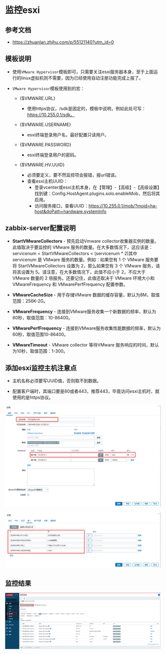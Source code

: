 # 监控esxi


## 参考文档
- https://zhuanlan.zhihu.com/p/55121140?utm_id=0


## 模板说明
- 使用`VMware Hypervisor`模板即可，只需要关注esxi服务器本身，至于上面运行的linux虚拟机则不需要，因为已经使用自动注册功能完成上报了。

- `VMware Hypervisor`模板使用到的宏：
  - {$VMWARE.URL} 
    - 使用https协议，/sdk是固定的，模板中说明，例如此处可写：https://10.255.0.1/sdk。

  - {$VMWARE.USERNAME}
    - esxi终端登录用户名，最好配置只读用户。
    
  - {$VMWARE.PASSWORD}
    - esxi终端登录用户的密码。

  - {$VMWARE.HV.UUID}
    - 必须要定义，要不然监控项会报错，报url错误。
    - 查看esxi主机UUID：
      - 登录vcenter或esxi主机本身，在【管理】-【高级】-【高级设置】找到键：Config.HostAgent.plugins.solo.enableMob，然后将其启用。
      - 访问服务接口，查看UUID：https://10.255.0.1/mob/?moid=ha-host&doPath=hardware.systemInfo


## zabbix-server配置说明
- **StartVMwareCollectors** - 预先启动Vmware collector收集器实例的数量。 此值取决于要监控的 VMware 服务的数量。在大多数情况下，这应该是： servicenum < StartVMwareCollectors < (servicenum * 2)其中 servicenum 是 VMware 服务的数量。例如：如果您有 1 个 VMware 服务要将 StartVMwareCollectors 设置为 2，那么如果您有 3 个 VMware 服务，请将其设置为 5。请注意，在大多数情况下，此值不应小于 2，不应大于 VMware 数量的 2 倍服务。还要记住，此值还取决于 VMware 环境大小和 VMwareFrequency 和 VMwarePerfFrequency 配置参数。

- **VMwareCacheSize** - 用于存储VMware 数据的缓存容量，默认为8M，取值范围：256K-2G。

- **VMwareFrequency** - 连接到VMware服务收集一个新数据的频率，默认为60秒，取值范围：10-86400。

- **VMwarePerfFrequency** - 连接到VMware服务收集性能数据的频率，默认为60秒，取值范围10-86400。

- **VMwareTimeout** - VMware collector 等待VMware 服务响应的时间，默认为10秒，取值范围：1-300。


## 添加esxi监控主机注意点
- 主机名称必须要写UUID值，否则取不到数据。

- 配置客户端时，其端口要是80或者443，推荐443，毕竟访问esxi主机时，就使用的是https协议。

![zabbix-6.0-lts--添加esxi主机1.png](../images/zabbix/zabbix-6.0-lts--添加esxi主机1.png)

![zabbix-6.0-lts--添加esxi主机2.png](../images/zabbix/zabbix-6.0-lts--添加esxi主机2.png)


## 监控结果
![zabbix-6.0-lts--esxi主机监控数据.png](../images/zabbix/zabbix-6.0-lts--esxi主机监控数据.png)